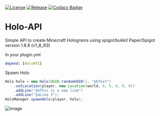 [![License](https://img.shields.io/github/license/Blackoutburst/Holo-API.svg)](LICENSE)
[![Release](https://img.shields.io/github/release/Blackoutburst/Holo-API.svg)](https://github.com/Blackoutburst/Holo-API/releases)
[![Codacy Badge](https://app.codacy.com/project/badge/Grade/25425037816047b480a91a3e2b4119b7)](https://www.codacy.com/gh/Blackoutburst/Holo-API/dashboard?utm_source=github.com&amp;utm_medium=referral&amp;utm_content=Blackoutburst/Holo-API&amp;utm_campaign=Badge_Grade)

# Holo-API
Simple API to create Minecraft Holograms using spigot/bukkit 
Paper/Spigot version 1.8.8 (v1_8_R3)

In your plugin.yml
```yml
depend: [HoloAPI]
```

Spawn Holo

```java
Holo holo = new Holo(UUID.randomUUID(), "§6Test")
    .setLocation(player, new Location(world, 0, 5, 0, 0, 0))
    .addLine("§bThis is a new line")
    .addLine("§aLine 3");
HoloManager.spawnHolo(player, holo);
```

![image](https://user-images.githubusercontent.com/30992311/156257108-b9799fc9-5466-40d2-a78d-d6e26eded128.png)
